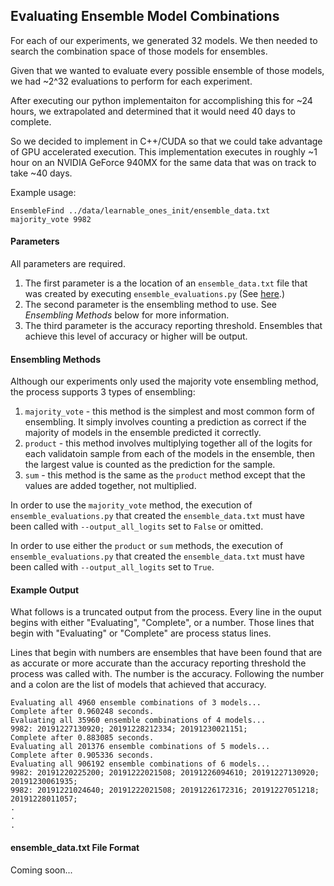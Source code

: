 ## Evaluating Ensemble Model Combinations
For each of our experiments, we generated 32 models.
We then needed to search the combination space of those models for ensembles.

Given that we wanted to evaluate every possible ensemble of those models, we had ~2^32 evaluations to perform for each experiment.

After executing our python implementaiton for accomplishing this for ~24 hours, we extrapolated and determined that it would need 40 days to complete.

So we decided to implement in C++/CUDA so that we could take advantage of GPU accelerated execution.
This implementation executes in roughly ~1 hour on an NVIDIA GeForce 940MX for the same data that was on track to take ~40 days.

Example usage:
````
EnsembleFind ../data/learnable_ones_init/ensemble_data.txt majority_vote 9982
````

#### Parameters
All parameters are required.
1. The first parameter is a the location of an ``ensemble_data.txt`` file that was created by executing ``ensemble_evaluations.py`` (See [here](python/etc#ensemble_evaluationspy).)
2. The second parameter is the ensembling method to use.  See _Ensembling Methods_ below for more information.
3. The third parameter is the accuracy reporting threshold.  Ensembles that achieve this level of accuracy or higher will be output.

#### Ensembling Methods
Although our experiments only used the majority vote ensembling method, the process supports 3 types of ensembling:
1. ``majority_vote`` - this method is the simplest and most common form of ensembling.  It simply involves counting a prediction as correct if the majority of models in the ensemble predicted it correctly.
2. ``product`` - this method involves multiplying together all of the logits for each validatoin sample from each of the models in the ensemble, then the largest value is counted as the prediction for the sample.
3. ``sum`` - this method is the same as the ``product`` method except that the values are added together, not multiplied.

In order to use the ``majority_vote`` method, the execution of ``ensemble_evaluations.py`` that created the ``ensemble_data.txt`` must have been called with ``--output_all_logits`` set to ``False`` or omitted.

In order to use either the ``product`` or ``sum`` methods, the execution of ``ensemble_evaluations.py`` that created the ``ensemble_data.txt`` must have been called with ``--output_all_logits`` set to ``True``.

#### Example Output

What follows is a truncated output from the process.
Every line in the ouput begins with either "Evaluating", "Complete", or a number.
Those lines that begin with "Evaluating" or "Complete" are process status lines.

Lines that begin with numbers are ensembles that have been found that are as accurate or more accurate than the accuracy reporting threshold the process was called with. 
The number is the accuracy.
Following the number and a colon are the list of models that achieved that accuracy.

````
Evaluating all 4960 ensemble combinations of 3 models...
Complete after 0.960248 seconds.
Evaluating all 35960 ensemble combinations of 4 models...
9982: 20191227130920; 20191228212334; 20191230021151;
Complete after 0.883085 seconds.
Evaluating all 201376 ensemble combinations of 5 models...
Complete after 0.905336 seconds.
Evaluating all 906192 ensemble combinations of 6 models...
9982: 20191220225200; 20191222021508; 20191226094610; 20191227130920; 20191230061935;
9982: 20191221024640; 20191222021508; 20191226172316; 20191227051218; 20191228011057;
.
.
.
````

#### ensemble_data.txt File Format

Coming soon...

